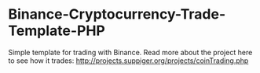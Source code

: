 # Binance-Cryptocurrency-Trade-Template-PHP
Simple template for trading with Binance.  Read more about the project here to see how it trades: http://projects.suppiger.org/projects/coinTrading.php
